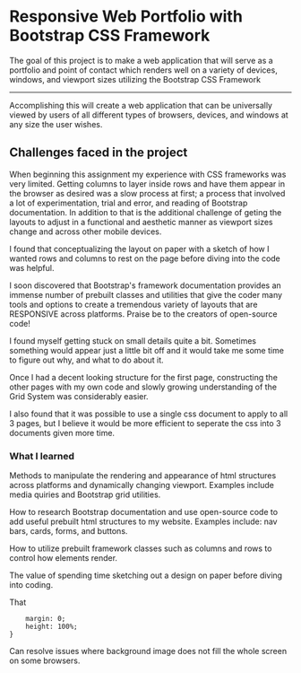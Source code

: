 # Responsive Web Portfolio with Bootstrap CSS Framework

The goal of this project is to make a web application that will serve as a portfolio and point of contact which renders well on a variety of devices, windows, and viewport sizes utilizing the Bootstrap CSS Framework

------------------------------------------

Accomplishing this will create a web application that can be universally viewed by users of all different types of browsers, devices, and windows at any size the user wishes.

## Challenges faced in the project

When beginning this assignment my experience with CSS frameworks was very limited. Getting columns to layer inside rows and have them appear in the browser as desired was a slow process at first; a process that involved a lot of experimentation, trial and error, and reading of Bootstrap documentation.  In addition to that is the additional challenge of geting the layouts to adjust in a functional and aesthetic manner as viewport sizes change and across other mobile devices.

I found that conceptualizing the layout on paper with a sketch of how I wanted rows and columns to rest on the page before diving into the code was helpful.

I soon discovered that Bootstrap's framework documentation provides an immense number of prebuilt classes and utilities that give the coder many tools and options to create a tremendous variety of layouts that are RESPONSIVE across platforms.  Praise be to the creators of open-source code!

I found myself getting stuck on small details quite a bit.  Sometimes something would appear just a little bit off and it would take me some time to figure out why, and what to do about it.

Once I had a decent looking structure for the first page, constructing the other pages with my own code and slowly growing understanding of the Grid System was considerably easier.

I also found that it was possible to use a single css document to apply to all 3 pages, but I believe it would be more efficient to seperate the css into 3 documents given more time.

### What I learned

Methods to manipulate the rendering and appearance of html structures across platforms and dynamically changing viewport.  Examples include media quiries and Bootstrap grid utilities.

How to research Bootstrap documentation and use open-source code to add useful prebuilt html structures to my website. Examples include: nav bars, cards, forms, and buttons.

How to utilize prebuilt framework classes such as columns and rows to control how elements render.

The value of spending time sketching out a design on paper before diving into coding.

That 

```html, body {
	margin: 0;
	height: 100%;
}
```
Can resolve issues where background image does not fill the whole screen on some browsers.